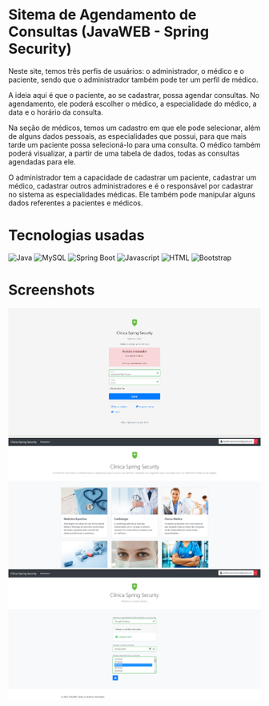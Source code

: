 # Sitema de Agendamento de Consultas (JavaWEB - Spring Security)
Neste site, temos três perfis de usuários: o administrador, o médico e o paciente, sendo que o administrador também pode ter um perfil de médico.

A ideia aqui é que o paciente, ao se cadastrar, possa agendar consultas. No agendamento, ele poderá escolher o médico, a especialidade do médico, a data e o horário da consulta.

Na seção de médicos, temos um cadastro em que ele pode selecionar, além de alguns dados pessoais, as especialidades que possui, para que mais tarde um paciente possa selecioná-lo para uma consulta. O médico também poderá visualizar, a partir de uma tabela de dados, todas as consultas agendadas para ele.

O administrador tem a capacidade de cadastrar um paciente, cadastrar um médico, cadastrar outros administradores e é o responsável por cadastrar no sistema as especialidades médicas. Ele também pode manipular alguns dados referentes a pacientes e médicos.

# Tecnologias usadas
![Java](https://img.shields.io/badge/Java-ED8B00?style=for-the-badge&logo=java&logoColor=white)
![MySQL](https://img.shields.io/badge/MySQL-00000F?style=for-the-badge&logo=mysql&logoColor=white)
![Spring Boot](https://img.shields.io/badge/Spring_Boot-F2F4F9?style=for-the-badge&logo=spring-boot)
![Javascript](https://img.shields.io/badge/javascript-%23323330.svg?style=for-the-badge&logo=javascript&logoColor=%23F7DF1E)
![HTML](https://img.shields.io/badge/html5-%23E34F26.svg?style=for-the-badge&logo=html5&logoColor=white)
![Bootstrap](https://img.shields.io/badge/Bootstrap-563D7C?style=for-the-badge&logo=bootstrap&logoColor=white)

# Screenshots
![Tela de Login](https://github.com/tiduswr/JavaWEB-Spring_Security/blob/master/prints/scr_login.png)
![Tela Home](https://github.com/tiduswr/JavaWEB-Spring_Security/blob/master/prints/scr_home.png)
![Tela de Agendamento](https://github.com/tiduswr/JavaWEB-Spring_Security/blob/master/prints/scr_agendamento.png)
